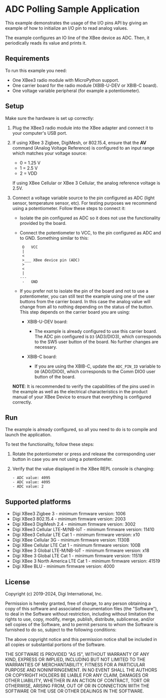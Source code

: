 ADC Polling Sample Application
==============================

This example demonstrates the usage of the I/O pins API by giving an example
of how to initialize an I/O pin to read analog values.

The example configures an IO line of the XBee device as ADC. Then, it
periodically reads its value and prints it.

Requirements
------------

To run this example you need:

* One XBee3 radio module with MicroPython support.
* One carrier board for the radio module (XBIB-U-DEV or XBIB-C board).
* One voltage variable peripheral (for example a potentiometer).

Setup
-----

Make sure the hardware is set up correctly:

1. Plug the XBee3 radio module into the XBee adapter and connect it to your
   computer's USB port.
2. If using XBee 3 Zigbee, DigiMesh, or 802.15.4, ensure that the **AV** command
   (Analog Voltage Reference) is configured to an input range which matches your
   voltage source:

     * 0 = 1.25 V
     * 1 = 2.5 V
     * 2 = VDD

   If using XBee Cellular or XBee 3 Cellular, the analog reference voltage is 2.5V.
3. Connect a voltage variable source to the pin configured as ADC (light
   sensor, temperature sensor, etc). For testing purposes we recommend using a
   potentiometer. Follow these steps to connect it:

     * Isolate the pin configured as ADC so it does not use the functionality
       provided by the board.
     * Connect the potentiometer to VCC, to the pin configured as ADC and to
       GND. Something similar to this:

            O   VCC
            |
            <
            >___ XBee device pin (ADC)
            >
            <
            |
           ---
            -   GND

     * If you prefer not to isolate the pin of the board and not to use a
       potentiometer, you can still test the example using one of the user
       buttons from the carrier board. In this case the analog value will
       change from all to nothing depending on the status of the button. This
       step depends on the carrier board you are using:

       * XBIB-U-DEV board:

         * The example is already configured to use this carrier board. The
           ADC pin configured is `D3` (AD3/DIO3), which corresponds to the
           SW5 user button of the board. No further changes are necessary.

       * XBIB-C board:

         * If you are using the XBIB-C, update the `ADC_PIN_ID` variable to
           `D0` (AD0/DIO0), which corresponds to the Comm DIO0 user button of
           the board.

   **NOTE**: It is recommended to verify the capabilities of the pins used in
   the example as well as the electrical characteristics in the product manual
   of your XBee Device to ensure that everything is configured correctly.

Run
---

The example is already configured, so all you need to do is to compile and
launch the application.

To test the functionality, follow these steps:

1. Rotate the potentiometer or press and release the corresponding user button
   in case you are not using a potentiometer.
2. Verify that the value displayed in the XBee REPL console is changing:

       - ADC value: 4095
       - ADC value: 4095
       - ADC value: 2

Supported platforms
-------------------

* Digi XBee3 Zigbee 3 - minimum firmware version: 1006
* Digi XBee3 802.15.4 - minimum firmware version: 2003
* Digi XBee3 DigiMesh 2.4 - minimum firmware version: 3002
* Digi XBee3 Cellular LTE-M/NB-IoT - minimum firmware version: 11410
* Digi XBee3 Cellular LTE Cat 1 - minimum firmware version: x10
* Digi XBee Cellular 3G - minimum firmware version: 1130B
* Digi XBee Cellular LTE Cat 1 - minimum firmware version: 100B
* Digi XBee 3 Global LTE-M/NB-IoT - minimum firmware version: x18
* Digi XBee 3 Global LTE Cat 1 - minimum firmware version: 11519
* Digi XBee 3 North America LTE Cat 1 - minimum firmware version: 41519
* Digi XBee BLU - minimum firmware version: 4000

License
-------

Copyright (c) 2019-2024, Digi International, Inc.

Permission is hereby granted, free of charge, to any person obtaining a copy
of this software and associated documentation files (the "Software"), to deal
in the Software without restriction, including without limitation the rights
to use, copy, modify, merge, publish, distribute, sublicense, and/or sell
copies of the Software, and to permit persons to whom the Software is
furnished to do so, subject to the following conditions:

The above copyright notice and this permission notice shall be included in all
copies or substantial portions of the Software.

THE SOFTWARE IS PROVIDED "AS IS", WITHOUT WARRANTY OF ANY KIND, EXPRESS OR
IMPLIED, INCLUDING BUT NOT LIMITED TO THE WARRANTIES OF MERCHANTABILITY,
FITNESS FOR A PARTICULAR PURPOSE AND NONINFRINGEMENT. IN NO EVENT SHALL THE
AUTHORS OR COPYRIGHT HOLDERS BE LIABLE FOR ANY CLAIM, DAMAGES OR OTHER
LIABILITY, WHETHER IN AN ACTION OF CONTRACT, TORT OR OTHERWISE, ARISING FROM,
OUT OF OR IN CONNECTION WITH THE SOFTWARE OR THE USE OR OTHER DEALINGS IN THE
SOFTWARE.
